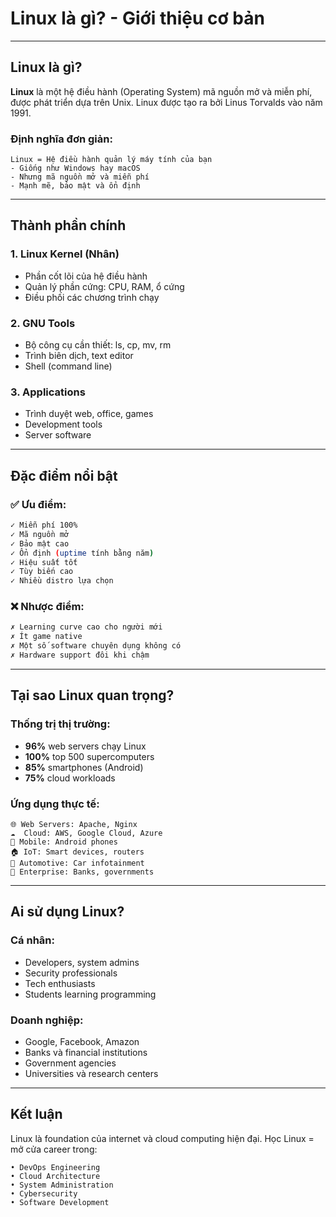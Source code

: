 # Linux là gì? - Giới thiệu cơ bản


---

## Linux là gì?

**Linux** là một hệ điều hành (Operating System) mã nguồn mở và miễn phí, được phát triển dựa trên Unix. Linux được tạo ra bởi Linus Torvalds vào năm 1991.

### Định nghĩa đơn giản:
```
Linux = Hệ điều hành quản lý máy tính của bạn
- Giống như Windows hay macOS
- Nhưng mã nguồn mở và miễn phí
- Mạnh mẽ, bảo mật và ổn định
```

---

## Thành phần chính

### 1. **Linux Kernel (Nhân)**
- Phần cốt lõi của hệ điều hành
- Quản lý phần cứng: CPU, RAM, ổ cứng
- Điều phối các chương trình chạy

### 2. **GNU Tools**
- Bộ công cụ cần thiết: ls, cp, mv, rm
- Trình biên dịch, text editor
- Shell (command line)

### 3. **Applications**
- Trình duyệt web, office, games
- Development tools
- Server software

---

## Đặc điểm nổi bật

### ✅ **Ưu điểm:**
```bash
✓ Miễn phí 100%
✓ Mã nguồn mở
✓ Bảo mật cao
✓ Ổn định (uptime tính bằng năm)
✓ Hiệu suất tốt
✓ Tùy biến cao
✓ Nhiều distro lựa chọn
```

### ❌ **Nhược điểm:**
```bash
✗ Learning curve cao cho người mới
✗ Ít game native
✗ Một số software chuyên dụng không có
✗ Hardware support đôi khi chậm
```

---

## Tại sao Linux quan trọng?

### **Thống trị thị trường:**
- **96%** web servers chạy Linux
- **100%** top 500 supercomputers
- **85%** smartphones (Android)
- **75%** cloud workloads

### **Ứng dụng thực tế:**
```
🌐 Web Servers: Apache, Nginx
☁️  Cloud: AWS, Google Cloud, Azure  
📱 Mobile: Android phones
🏠 IoT: Smart devices, routers
🚗 Automotive: Car infotainment
🏢 Enterprise: Banks, governments
```

---

## Ai sử dụng Linux?

### **Cá nhân:**
- Developers, system admins
- Security professionals
- Tech enthusiasts
- Students learning programming

### **Doanh nghiệp:**
- Google, Facebook, Amazon
- Banks và financial institutions
- Government agencies
- Universities và research centers

---

## Kết luận

Linux là foundation của internet và cloud computing hiện đại. Học Linux = mở cửa career trong:

```
• DevOps Engineering
• Cloud Architecture  
• System Administration
• Cybersecurity
• Software Development
```
